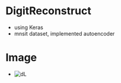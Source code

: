 # DigitReconstruct
- using Keras 
- mnsit dataset, implemented autoencoder
 # Image
- ![dL](https://github.com/najahaboobackar/DigitReconstruct/assets/118051146/9beb599b-afe9-4c10-b946-906a39a132ea)

